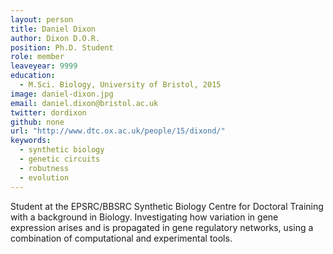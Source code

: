 ```yaml
---
layout: person
title: Daniel Dixon
author: Dixon D.O.R.
position: Ph.D. Student
role: member
leaveyear: 9999
education:
  - M.Sci. Biology, University of Bristol, 2015
image: daniel-dixon.jpg
email: daniel.dixon@bristol.ac.uk
twitter: dordixon
github: none
url: "http://www.dtc.ox.ac.uk/people/15/dixond/"
keywords:
  - synthetic biology
  - genetic circuits
  - robutness
  - evolution
---
```

Student at the EPSRC/BBSRC Synthetic Biology Centre for Doctoral Training with a background in Biology. Investigating how variation in gene expression arises and is propagated in gene regulatory networks, using a combination of computational and experimental tools.
